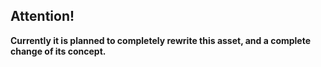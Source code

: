 ## Attention!
**Currently it is planned to completely rewrite this asset, and a complete change of its concept.**
